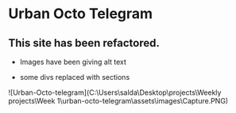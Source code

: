 # Urban Octo Telegram

## This site has been refactored. 

* Images have been giving alt text

* some divs replaced with sections

![Urban-Octo-telegram](C:\Users\salda\Desktop\projects\Weekly projects\Week 1\urban-octo-telegram\assets\images\Capture.PNG)